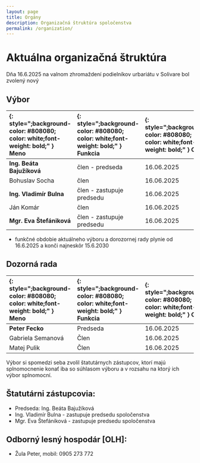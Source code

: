 ```yaml
---
layout: page
title: Orgány
description: Organizačná štruktúra spoločenstva
permalink: /organization/
---
```


# Aktuálna organizačná štruktúra
 Dňa 16.6.2025 na valnom zhromaždení podielníkov urbariátu v Solivare bol zvolený nový 

## Výbor

| {: style=";background-color: #808080; color: white;font-weight: bold;" } Meno | {: style=";background-color: #808080; color: white;font-weight: bold;" } Funkcia | {: style=";background-color: #808080; color: white;font-weight: bold;" } Od | {: style=";background-color: #808080; color: white;font-weight: bold;" } Kontakt |
|:-------------|:------------------|:------|:------|
| **Ing. Beáta Bajužíková**  | člen - predseda    | 16.06.2025 | 090 | 
| Bohuslav Socha             | člen   | 16.06.2025 | 090 |
| **Ing. Vladimír Bulna**    | člen  - zastupuje predsedu | 16.06.2025 | 090 |
| Ján Komár                  | člen               | 16.06.2025 | 090 | 
| **Mgr. Eva Štefániková**   | člen  - zastupuje predsedu             | 16.06.2025 | 091 | 

-  funkčné obdobie aktuálneho výboru a dorozornej rady plynie od 16.6.2025 a konči najneskôr 15.6.2030


## Dozorná rada

|{: style=";background-color: #808080; color: white;font-weight: bold;" } Meno | {: style=";background-color: #808080; color: white;font-weight: bold;" } Funkcia| {: style=";background-color: #808080; color: white;font-weight: bold;" } Od | {: style=";background-color: #808080; color: white;font-weight: bold;" } Kontakt |
|:------------- |:------------------|:------|:------|
| **Peter Fecko**       | Predseda         |  16.06.2025  |  |
| Gabriela Semanová | Člen             |  16.06.2025  |  |
| Matej Pulik       | Člen             |  16.06.2025  |	 |


Výbor si spomedzi seba zvolil štatutárnych zástupcov, ktorí majú splnomocnenie konať iba so súhlasom výboru a v rozsahu na ktorý ich výbor splnomocní.

## Štatutárni zástupcovia:
- Predseda: Ing. Beáta Bajužíková  
- Ing. Vladimír Bulna  - zastupuje predsedu spoločenstva
- Mgr. Eva Štefániková - zastupuje predsedu spoločenstva

 
## Odborný lesný hospodár [OLH]: 
- Žula Peter, mobil: 0905 273 772
